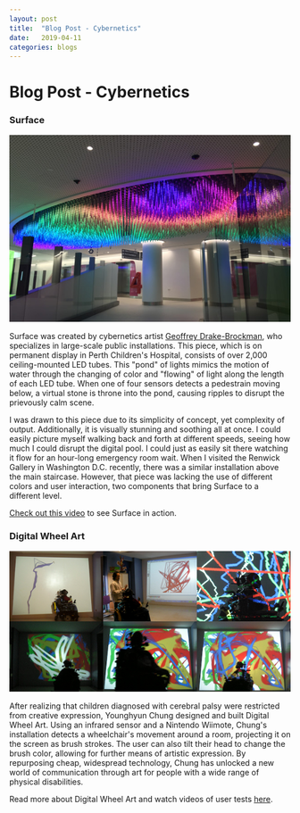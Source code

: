 ```yaml
---
layout: post
title:  "Blog Post - Cybernetics"
date:   2019-04-11
categories: blogs
---
```


# Blog Post - Cybernetics

### Surface

![Surface](/images/surface.jpg "Surface")

Surface was created by cybernetics artist [Geoffrey Drake-Brockman](https://www.drake-brockman.com.au/index.html), who specializes in large-scale public installations. This piece, which is on permanent display in Perth Children's Hospital, consists of over 2,000 ceiling-mounted LED tubes. This "pond" of lights mimics the motion of water through the changing of color and "flowing" of light along the length of each LED tube. When one of four sensors detects a pedestrain moving below, a virtual stone is throne into the pond, causing ripples to disrupt the prievously calm scene.

I was drawn to this piece due to its simplicity of concept, yet complexity of output. Additionally, it is visually stunning and soothing all at once. I could easily picture myself walking back and forth at different speeds, seeing how much I could disrupt the digital pool. I could just as easily sit there watching it flow for an hour-long emergency room wait. When I visited the Renwick Gallery in Washington D.C. recently, there was a similar installation above the main staircase. However, that piece was lacking the use of different colors and user interaction, two components that bring Surface to a different level.

[Check out this video](https://www.youtube.com/watch?v=hJW_Fi-r68Q) to see Surface in action.

### Digital Wheel Art

![Digital Wheel Art - User Test](/images/dwa_usertest.jpg "Digital Wheel Art - User Test")

After realizing that children diagnosed with cerebral palsy were restricted from creative expression, Younghyun Chung designed and built Digital Wheel Art. Using an infrared sensor and a Nintendo Wiimote, Chung's installation detects a wheelchair's movement around a room, projecting it on the screen as brush strokes. The user can also tilt their head to change the brush color, allowing for further means of artistic expression. By repurposing cheap, widespread technology, Chung has unlocked a new world of communication through art for people with a wide range of physical disabilities.

Read more about Digital Wheel Art and watch videos of user tests [here](http://risknfun.com/project/digitalwheelart/).